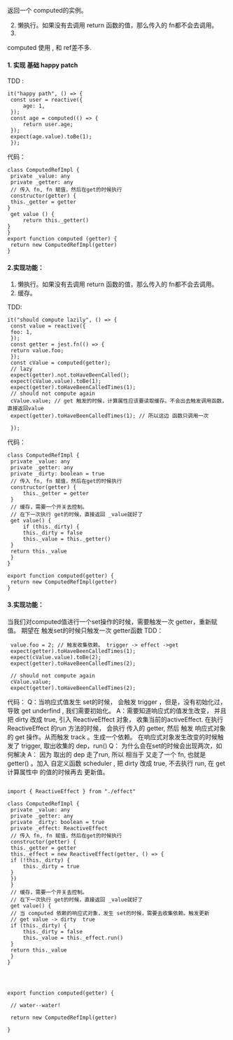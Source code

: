 返回一个 computed的实例。

2. 懒执行。如果没有去调用 return 函数的值，那么传入的 fn都不会去调用。
3. 
computed 使用 , 和 ref差不多.
#### 1. 实现 基础 happy patch 
TDD : 
```
it("happy path", () => {
 const user = reactive({
	 age: 1,
 });
 const age = computed(() => {
	 return user.age;
 });
 expect(age.value).toBe(1);
 });

```
代码：
```
class ComputedRefImpl {
 private _value: any
 private _getter: any
 // 传入 fn, fn 赋值，然后在get的时候执行
 constructor(getter) {
 this._getter = getter
}
 get value () {
	 return this._getter()
}
}
export function computed (getter) {
 return new ComputedRefImpl(getter)
}

```
#### 2.实现功能：
1. 懒执行。如果没有去调用 return 函数的值，那么传入的 fn都不会去调用。
2. 缓存。

TDD:
```
it("should compute lazily", () => {
 const value = reactive({
 foo: 1,
 });
 const getter = jest.fn(() => {
 return value.foo;
 });
 const cValue = computed(getter);
 // lazy
 expect(getter).not.toHaveBeenCalled();
 expect(cValue.value).toBe(1);
 expect(getter).toHaveBeenCalledTimes(1);
 // should not compute again
 cValue.value; // get 触发的时候，计算属性应该要读取缓存。不会出去触发调用函数，直接返回value
 expect(getter).toHaveBeenCalledTimes(1); // 所以这边 函数只调用一次
 
 });

```
代码：
```
class ComputedRefImpl {
 private _value: any
 private _getter: any
 private _dirty: boolean = true
 // 传入 fn, fn 赋值，然后在get的时候执行
 constructor(getter) {
	 this._getter = getter
 }
 // 缓存，需要一个开关去控制。
 // 在下一次执行 get的时候，直接返回 _value就好了
 get value() {
	 if (this._dirty) {
	 this._dirty = false
	 this._value = this._getter()
 }
 return this._value
 }
}

export function computed(getter) {
 return new ComputedRefImpl(getter)
}
```
#### 3.实现功能：
当我们对computed值进行一个set操作的时候，需要触发一次 getter，重新赋值。
期望在 触发set的时候只触发一次 getter函数
TDD：
```
 value.foo = 2; // 触发收集依赖。 trigger -> effect ->get
 expect(getter).toHaveBeenCalledTimes(1);
 expect(cValue.value).toBe(2);
 expect(getter).toHaveBeenCalledTimes(2);
 
 // should not compute again
 cValue.value;
 expect(getter).toHaveBeenCalledTimes(2);
```
代码：
Q：当响应式值发生 set的时候， 会触发 trigger ，但是，没有初始化过，导致 get underfind , 我们需要初始化。
A：需要知道响应式的值发生改变， 并且 把 dirty 改成  true, 引入 
ReactiveEffect 对象， 收集当前的activeEffect.
在执行 ReactiveEffect 的run 方法的时候， 会执行 传入的 getter,
然后 触发 响应式对象的 get 操作。从而触发 track 。生成一个依赖。
在响应式对象发生改变的时候触发了 trigger, 取出收集的 dep，run()
Q： 为什么会在set的时候会出现两次，如何解决
A： 因为 取出的 dep 走了run, 所以 相当于 又走了一个 fn, 也就是 getter() 。加入 自定义函数 scheduler , 把 dirty 改成  true, 不去执行
run, 在 get计算属性中 的值的时候再去 更新值。

```

import { ReactiveEffect } from "./effect"
  
class ComputedRefImpl {
 private _value: any
 private _getter: any
 private _dirty: boolean = true
 private _effect: ReactiveEffect
 // 传入 fn, fn 赋值，然后在get的时候执行
 constructor(getter) {
 this._getter = getter
 this._effect = new ReactiveEffect(getter, () => {
 if (!this._dirty) {
	 this._dirty = true
 }
 })
 }
 // 缓存，需要一个开关去控制。
 // 在下一次执行 get的时候，直接返回 _value就好了
 get value() {
 // 当 computed 依赖的响应式对象，发生 set的时候，需要去收集依赖。触发更新
 // get value -> dirty  true
 if (this._dirty) {
	 this._dirty = false
	 this._value = this._effect.run()
 }
 return this._value
 }
}

  
  

export function computed(getter) {

 // water--water!

 return new ComputedRefImpl(getter)

}

```

